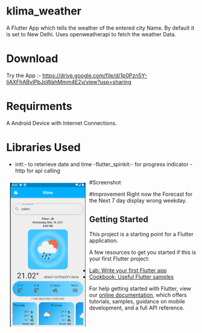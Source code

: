 # klima_weather
A Flutter App which tells the weather of the entered city Name. By default it is set to New Delhi. Uses openweatherapi to fetch the weather Data.

# Download
Try the App :- https://drive.google.com/file/d/1p0Pzn5Y-IiAXFhABvlPbJoWahMmm4E2v/view?usp=sharing

# Requirments 
A Android Device with Internet Connections.

# Libraries Used
- intl:- to reterieve date and time
-flutter_spinkit:- for progress indicator
-http for api calling

#Screenshot
<img src="screenshots/home.png" alt="login image" align="left" width="200" hspace="10" vspace="10"  />

#Improvement 
Right now the Forecast for the Next 7 day display wrong weekday.

## Getting Started

This project is a starting point for a Flutter application.

A few resources to get you started if this is your first Flutter project:

- [Lab: Write your first Flutter app](https://flutter.dev/docs/get-started/codelab)
- [Cookbook: Useful Flutter samples](https://flutter.dev/docs/cookbook)

For help getting started with Flutter, view our
[online documentation](https://flutter.dev/docs), which offers tutorials,
samples, guidance on mobile development, and a full API reference.
